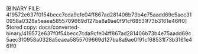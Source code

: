 [BINARY FILE: 419572e637f0f54becc7cda9cfe04ff867ad281406b73b4e75aadd69c5aec310958a0328a5eaea5855709669d127ba8a9ae0f91cf68531f73b3161e46ff0]
Stored copy: docs/converted-binary/419572e637f0f54becc7cda9cfe04ff867ad281406b73b4e75aadd69c5aec310958a0328a5eaea5855709669d127ba8a9ae0f91cf68531f73b3161e46ff0
